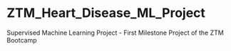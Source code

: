 # ZTM_Heart_Disease_ML_Project
Supervised Machine Learning Project - First Milestone Project of the ZTM Bootcamp
